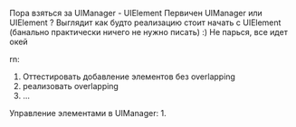 ﻿Пора взяться за UIManager - UIElement
Первичен UIManager или UIElement ?
Выглядит как будто реализацию стоит начать с UIElement (банально практически ничего не нужно писать) 
:)
Не парься, все идет окей

rn:
1. Оттестировать добавление элементов без overlapping
2. реализовать overlapping
3. ...

Управление элементами в UIManager:
1. 